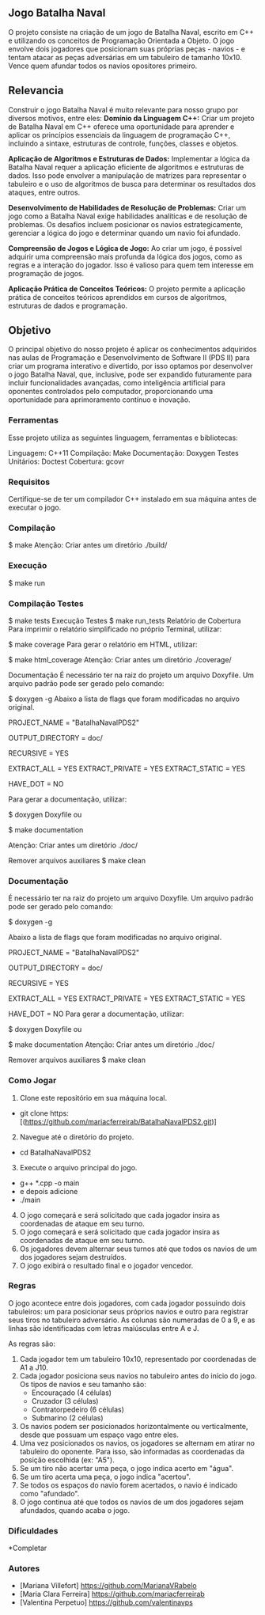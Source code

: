 ## Jogo Batalha Naval

O projeto consiste na criação de um jogo de Batalha Naval, escrito em C++ e utilizando os conceitos de Programação Orientada a Objeto. O jogo envolve dois jogadores que posicionam suas próprias peças - navios - e tentam atacar as peças adversárias em um tabuleiro de tamanho 10x10. Vence quem afundar todos os navios opositores primeiro.

## Relevancia
Construir o jogo Batalha Naval é muito relevante para nosso grupo por diversos motivos, entre eles:
**Domínio da Linguagem C++:** 
Criar um projeto de Batalha Naval em C++ oferece uma oportunidade para aprender e aplicar os princípios essenciais da linguagem de programação C++, incluindo a sintaxe, estruturas de controle, funções, classes e objetos.

**Aplicação de Algoritmos e Estruturas de Dados:**
Implementar a lógica da Batalha Naval requer a aplicação eficiente de algoritmos e estruturas de dados. Isso pode envolver a manipulação de matrizes para representar o tabuleiro e o uso de algoritmos de busca para determinar os resultados dos ataques, entre outros.

**Desenvolvimento de Habilidades de Resolução de Problemas:**
Criar um jogo como a Batalha Naval exige habilidades analíticas e de resolução de problemas. Os desafios incluem posicionar os navios estrategicamente, gerenciar a lógica do jogo e determinar quando um navio foi afundado.

**Compreensão de Jogos e Lógica de Jogo:**
Ao criar um jogo, é possível adquirir uma compreensão mais profunda da lógica dos jogos, como as regras e a interação do jogador. Isso é valioso para quem tem interesse em programação de jogos.

**Aplicação Prática de Conceitos Teóricos:**
O projeto permite a aplicação prática de conceitos teóricos aprendidos em cursos de algoritmos, estruturas de dados e programação.

## Objetivo
O principal objetivo do nosso projeto é aplicar os conhecimentos adquiridos nas aulas de Programação e Desenvolvimento de Software II (PDS II) para criar um programa interativo e divertido, por isso optamos por desenvolver o jogo Batalha Naval, que, inclusive, pode ser expandido futuramente para incluir funcionalidades avançadas, como inteligência artificial para oponentes controlados pelo computador, proporcionando uma oportunidade para aprimoramento contínuo e inovação.

### Ferramentas

Esse projeto utiliza as seguintes linguagem, ferramentas e bibliotecas:

Linguagem: C++11
Compilação: Make
Documentação: Doxygen
Testes Unitários: Doctest
Cobertura: gcovr

### Requisitos

Certifique-se de ter um compilador C++ instalado em sua máquina antes de executar o jogo.

### Compilação

$ make
Atenção: Criar antes um diretório ./build/

### Execução

$ make run

### Compilação Testes

$ make tests Execução Testes $ make run_tests Relatório de Cobertura Para imprimir o relatório simplificado no próprio Terminal, utilizar:

$ make coverage Para gerar o relatório em HTML, utilizar:

$ make html_coverage Atenção: Criar antes um diretório ./coverage/

Documentação É necessário ter na raiz do projeto um arquivo Doxyfile. Um arquivo padrão pode ser gerado pelo comando:

$ doxygen -g Abaixo a lista de flags que foram modificadas no arquivo original.

PROJECT_NAME = "BatalhaNavalPDS2"

OUTPUT_DIRECTORY = doc/

RECURSIVE = YES

EXTRACT_ALL = YES EXTRACT_PRIVATE = YES EXTRACT_STATIC = YES

HAVE_DOT = NO 

Para gerar a documentação, utilizar:

$ doxygen Doxyfile ou

$ make documentation 

Atenção: Criar antes um diretório ./doc/

Remover arquivos auxiliares $ make clean

### Documentação
É necessário ter na raiz do projeto um arquivo Doxyfile. Um arquivo padrão pode ser gerado pelo comando:

$ doxygen -g

Abaixo a lista de flags que foram modificadas no arquivo original.

PROJECT_NAME = "BatalhaNavalPDS2"

OUTPUT_DIRECTORY = doc/

RECURSIVE = YES

EXTRACT_ALL = YES
EXTRACT_PRIVATE = YES
EXTRACT_STATIC = YES

HAVE_DOT = NO
Para gerar a documentação, utilizar:

$ doxygen Doxyfile
ou

$ make documentation
Atenção: Criar antes um diretório ./doc/

Remover arquivos auxiliares
$ make clean

### Como Jogar

1. Clone este repositório em sua máquina local.

- git clone https:[(https://github.com/mariacferreirab/BatalhaNavalPDS2.git)]

2. Navegue até o diretório do projeto.

- cd BatalhaNavalPDS2

3. Execute o arquivo principal do jogo.

- g++ \*.cpp -o main
- e depois adicione
- ./main

4. O jogo começará e será solicitado que cada jogador insira as coordenadas de ataque em seu turno.
5. O jogo começará e será solicitado que cada jogador insira as coordenadas de ataque em seu turno.
6. Os jogadores devem alternar seus turnos até que todos os navios de um dos jogadores sejam destruídos.
7. O jogo exibirá o resultado final e o jogador vencedor.

### Regras

O jogo acontece entre dois jogadores, com cada jogador possuindo dois tabuleiros: um para posicionar seus próprios navios e outro para registrar seus tiros no tabuleiro adversário. As colunas são numeradas de 0 a 9, e as linhas são identificadas com letras maiúsculas entre A e J.

As regras são:

1. Cada jogador tem um tabuleiro 10x10, representado por coordenadas de A1 a J10.
2. Cada jogador posiciona seus navios no tabuleiro antes do início do jogo. Os tipos de navios e seu tamanho são:
   - Encouraçado (4 células)
   - Cruzador (3 células)
   - Contratorpedeiro (6 células)
   - Submarino (2 células)
3. Os navios podem ser posicionados horizontalmente ou verticalmente, desde que possuam um espaço vago entre eles.
4. Uma vez posicionados os navios, os jogadores se alternam em atirar no tabuleiro do oponente. Para isso, são informadas as coordenadas da posição escolhida (ex: "A5").
5. Se um tiro não acertar uma peça, o jogo indica acerto em "água".
6. Se um tiro acerta uma peça, o jogo indica "acertou".
7. Se todos os espaços do navio forem acertados, o navio é indicado como "afundado".
8. O jogo continua até que todos os navios de um dos jogadores sejam afundados, quando acaba o jogo.

### Dificuldades

*Completar

### Autores

- [Mariana Villefort] https://github.com/MarianaVRabelo
- [Maria Clara Ferreira] https://github.com/mariacferreirab
- [Valentina Perpetuo] https://github.com/valentinavps

